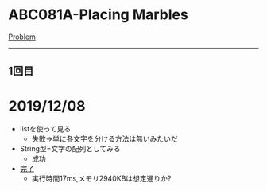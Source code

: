 # ABC081A-Placing Marbles

[Problem](https://atcoder.jp/contests/abc081/tasks/abc081_a)

---
## 1回目

# 2019/12/08
* listを使って見る
    * 失敗→単に各文字を分ける方法は無いみたいだ
* String型=文字の配列としてみる
    * 成功
* [完了](https://atcoder.jp/contests/abc081/submissions/8897003)
    * 実行時間17ms,メモリ2940KBは想定通りか?